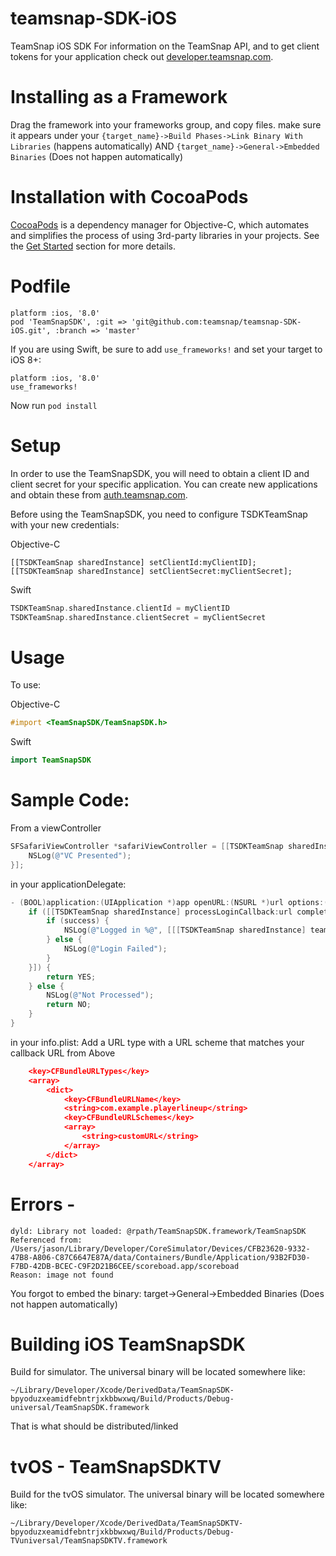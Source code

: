 # teamsnap-SDK-iOS
TeamSnap iOS SDK
For information on the TeamSnap API, and to get client tokens for your application check out [developer.teamsnap.com](http://developer.teamsnap.com).

# Installing as a Framework
Drag the framework into your frameworks group, and copy files. 
make sure it appears under your `{target_name}->Build Phases->Link Binary With Libraries` (happens automatically) AND
`{target_name}->General->Embedded Binaries` (Does not happen automatically)

# Installation with CocoaPods

[CocoaPods](http://cocoapods.org/) is a dependency manager for Objective-C, which automates and simplifies the process of using 3rd-party libraries in your projects. See the [Get Started](http://cocoapods.org/#get_started) section for more details.

# Podfile
```
platform :ios, '8.0'
pod 'TeamSnapSDK', :git => 'git@github.com:teamsnap/teamsnap-SDK-iOS.git', :branch => 'master'
```

If you are using Swift, be sure to add `use_frameworks!` and set your target to iOS 8+:
```
platform :ios, '8.0'
use_frameworks!
```

Now run ```pod install```

# Setup

In order to use the TeamSnapSDK, you will need to obtain a client ID and client secret for your specific application. You can create new applications and obtain these from [auth.teamsnap.com](https://auth.teamsnap.com/oauth/applications).

Before using the TeamSnapSDK, you need to configure TSDKTeamSnap with your new credentials:

Objective-C
``` objc
[[TSDKTeamSnap sharedInstance] setClientId:myClientID];
[[TSDKTeamSnap sharedInstance] setClientSecret:myClientSecret];
```

Swift
``` swift
TSDKTeamSnap.sharedInstance.clientId = myClientID
TSDKTeamSnap.sharedInstance.clientSecret = myClientSecret
```

# Usage

To use:

Objective-C
```objective-c
#import <TeamSnapSDK/TeamSnapSDK.h>
```

Swift
```swift
import TeamSnapSDK
```

# Sample Code:
From a viewController
```objective-c
SFSafariViewController *safariViewController = [[TSDKTeamSnap sharedInstance] presentLoginInViewController:self animated:YES clientId:@"XXXXXXXXXXXXXXXXXX" scope:@"read+write" redirectURL:@"customURL://" completion:^{
    NSLog(@"VC Presented");
}];
```

in your applicationDelegate:
```objective-c
- (BOOL)application:(UIApplication *)app openURL:(NSURL *)url options:(NSDictionary<NSString *,id> *)options {
    if ([[TSDKTeamSnap sharedInstance] processLoginCallback:url completion:^(bool success, NSString *message) {
        if (success) {
            NSLog(@"Logged in %@", [[[TSDKTeamSnap sharedInstance] teamSnapUser] firstName]);
        } else {
            NSLog(@"Login Failed");
        }
    }]) {
        return YES;
    } else {
        NSLog(@"Not Processed");
        return NO;
    }
}
```

in your info.plist:
Add a URL type with a URL scheme that matches your callback URL from Above
```JSON
	<key>CFBundleURLTypes</key>
	<array>
		<dict>
			<key>CFBundleURLName</key>
			<string>com.example.playerlineup</string>
			<key>CFBundleURLSchemes</key>
			<array>
				<string>customURL</string>
			</array>
		</dict>
	</array>
```


# Errors - 
```
dyld: Library not loaded: @rpath/TeamSnapSDK.framework/TeamSnapSDK
Referenced from: /Users/jason/Library/Developer/CoreSimulator/Devices/CFB23620-9332-47B8-A806-C87C6647E87A/data/Containers/Bundle/Application/93B2FD30-F7BD-42DB-BCEC-C9F2D21B6CEE/scoreboad.app/scoreboad
Reason: image not found
```
  
You forgot to embed the binary:
target->General->Embedded Binaries (Does not happen automatically)

# Building iOS TeamSnapSDK
Build for simulator. The universal binary will be located somewhere like:
```
~/Library/Developer/Xcode/DerivedData/TeamSnapSDK-bpyoduzxeamidfebntrjxkbbwxwq/Build/Products/Debug-universal/TeamSnapSDK.framework
```

That is what should be distributed/linked

# tvOS - TeamSnapSDKTV
Build for the tvOS simulator. The universal binary will be located somewhere like:
```
~/Library/Developer/Xcode/DerivedData/TeamSnapSDKTV-bpyoduzxeamidfebntrjxkbbwxwq/Build/Products/Debug-TVuniversal/TeamSnapSDKTV.framework
```

